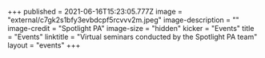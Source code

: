 +++
published = 2021-06-16T15:23:05.777Z
image = "external/c7gk2s1bfy3evbdcpf5rcvvv2m.jpeg"
image-description = ""
image-credit = "Spotlight PA"
image-size = "hidden"
kicker = "Events"
title = "Events"
linktitle = "Virtual seminars conducted by the Spotlight PA team"
layout = "events"
+++
